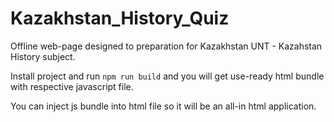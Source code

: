 # Kazakhstan_History_Quiz
Offline web-page designed to preparation for Kazakhstan UNT - Kazahstan History subject.

Install project and run `npm run build` and you will get use-ready html bundle with respective javascript file.

You can inject js bundle into html file so it will be an all-in html application.
